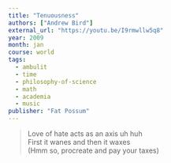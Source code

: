 ```yaml
---
title: "Tenuousness"
authors: ["Andrew Bird"]
external_url: "https://youtu.be/I9rmwllw5q8"
year: 2009
month: jan
course: world
tags:
  - ambulit
  - time
  - philosophy-of-science
  - math
  - academia
  - music
publisher: "Fat Possum"
---
```


> Love of hate acts as an axis uh huh  
First it wanes and then it waxes  
(Hmm so, procreate and pay your taxes)
